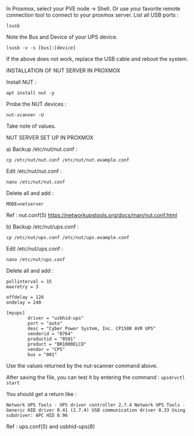 In Proxmox, select your PVE node → Shell.
Or use your favorite remote connection tool to connect to your proxmox server.
List all USB ports :

`lsusb`

Note the Bus and Device of your UPS device.

`lsusb -v -s [bus]:[device]`

If the above does not work, replace the USB cable and reboot the system.

INSTALLATION OF NUT SERVER IN PROXMOX

Install NUT :

`apt install nut -y`

Probe the NUT devices :

`nut-scanner -U`

Take note of values.


NUT SERVER SET UP IN PROXMOX


a) Backup /etc/nut/nut.conf :

```cp /etc/nut/nut.conf /etc/nut/nut.example.conf```

Edit /etc/nut/nut.conf :

```nano /etc/nut/nut.conf```

Delete all and add :

`MODE=netserver`

Ref : nut.conf(5) https://networkupstools.org/docs/man/nut.conf.html

b) Backup /etc/nut/ups.conf :

```cp /etc/nut/ups.conf /etc/nut/ups.example.conf```

Edit /etc/nut/ups.conf :

```nano /etc/nut/ups.conf```

Delete all and add :

```
pollinterval = 15
maxretry = 3

offdelay = 120
ondelay = 240

[myups]
        driver = "usbhid-ups"
        port = "auto"
        desc = "Cyber Power System, Inc. CP1500 AVR UPS"
        vendorid = "0764"
        productid = "0501"
        product = "BR1000ELCD"
        vendor = "CPS"
        bus = "001"

```

Use the values returned by the nut-scanner command above.

After saving the file, you can test it by entering the command :
`upsdrvctl start`

You should get a return like :

`Network UPS Tools - UPS driver controller 2.7.4
Network UPS Tools - Generic HID driver 0.41 (2.7.4)
USB communication driver 0.33
Using subdriver: APC HID 0.96`


Ref : ups.conf(5) and usbhid-ups(8) 

